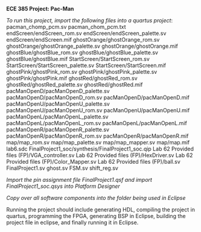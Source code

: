 **ECE 385 Project: Pac-Man**

*To run this project, import the following files into a quartus project*:
pacman_chomp_pcm.sv
pacman_chom_pcm.txt
endScreen/endScreen_rom.sv
endScreen/endScreen_palette.sv
endScreen/endScreen.mif
ghostOrange/ghostOrange_rom.sv
ghostOrange/ghostOrange_palette.sv
ghostOrange/ghostOrange.mif
ghostBlue/ghostBlue_rom.sv
ghostBlue/ghostBlue_palette.sv
ghostBlue/ghostBlue.mif
StartScreen/StartScreen_rom.sv
StartScreen/StartScreen_palette.sv
StartScreen/StartScreen.mif
ghostPink/ghostPink_rom.sv
ghostPink/ghostPink_palette.sv
ghostPink/ghostPink.mif
ghostRed/ghostRed_rom.sv
ghostRed/ghostRed_palette.sv
ghostRed/ghostRed.mif
pacManOpenD/pacManOpenD_palette.sv
pacManOpenD/pacManOpenD_rom.sv
pacManOpenD/pacManOpenD.mif
pacManOpenU/pacManOpenU_palette.sv
pacManOpenU/pacManOpenU_rom.sv
pacManOpenU/pacManOpenU.mif
pacManOpenL/pacManOpenL_palette.sv
pacManOpenL/pacManOpenL_rom.sv
pacManOpenL/pacManOpenL.mif
pacManOpenR/pacManOpenR_palette.sv
pacManOpenR/pacManOpenR_rom.sv
pacManOpenR/pacManOpenR.mif
map/map_rom.sv
map/map_palette.sv
map/map_mapper.sv
map/map.mif
lab6.sdc
FinalProject1_soc/synthesis/FinalProject1_soc.qip
Lab 62 Provided files (FP)/VGA_controller.sv
Lab 62 Provided files (FP)/HexDriver.sv
Lab 62 Provided files (FP)/Color_Mapper.sv
Lab 62 Provided files (FP)/ball.sv
FinalProject1.sv
ghost.sv
FSM.sv
shift_reg.sv

*Import the pin assignment file FinalProject1.qsf and import FinalProject1_soc.qsys into Platform Designer*

*Copy over all software components into the folder being used in Eclipse*

Running the project should include generating HDL, compiling the project in quartus, programming the FPGA, generating BSP in Eclipse, building the project file in eclipse, and finally running it in Eclipse.

